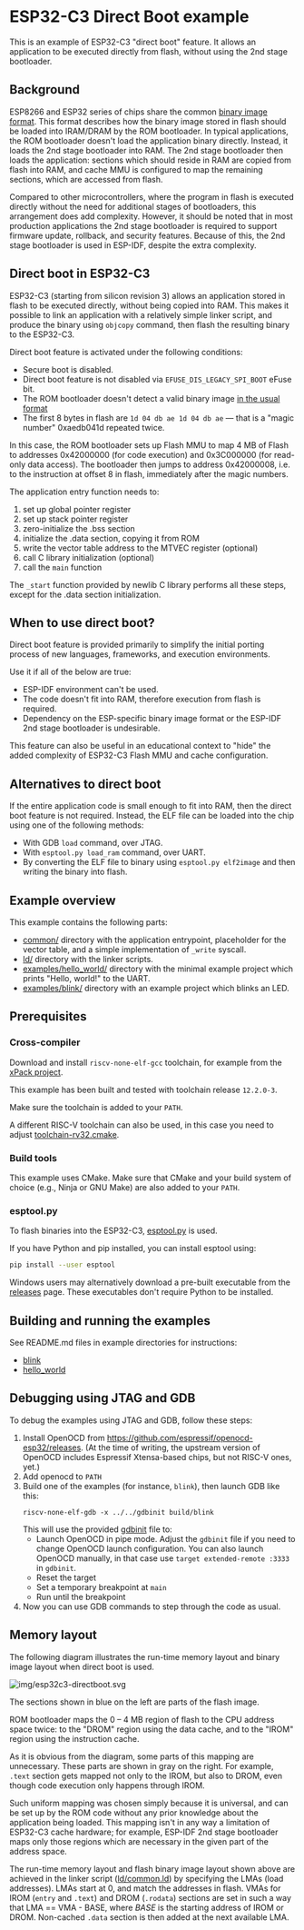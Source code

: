 # ESP32-C3 Direct Boot example

This is an example of ESP32-C3 "direct boot" feature. It allows an application to be executed directly from flash, without using the 2nd stage bootloader.

## Background

ESP8266 and ESP32 series of chips share the common [binary image format](https://github.com/espressif/esptool/wiki/Firmware-Image-Format). This format describes how the binary image stored in flash should be loaded into IRAM/DRAM by the ROM bootloader. In typical applications, the ROM bootloader doesn't load the application binary directly. Instead, it loads the 2nd stage bootloader into RAM. The 2nd stage bootloader then loads the application: sections which should reside in RAM are copied from flash into RAM, and cache MMU is configured to map the remaining sections, which are accessed from flash.

Compared to other microcontrollers, where the program in flash is executed directly without the need for additional stages of bootloaders, this arrangement does add complexity. However, it should be noted that in most production applications the 2nd stage bootloader is required to support firmware update, rollback, and security features. Because of this, the 2nd stage bootloader is used in ESP-IDF, despite the extra complexity.

## Direct boot in ESP32-C3

ESP32-C3 (starting from silicon revision 3) allows an application stored in flash to be executed directly, without being copied into RAM. This makes it possible to link an application with a relatively simple linker script, and produce the binary using `objcopy` command, then flash the resulting binary to the ESP32-C3.

Direct boot feature is activated under the following conditions:
* Secure boot is disabled.
* Direct boot feature is not disabled via `EFUSE_DIS_LEGACY_SPI_BOOT` eFuse bit.
* The ROM bootloader doesn't detect a valid binary image [in the usual format](https://github.com/espressif/esptool/wiki/Firmware-Image-Format)
* The first 8 bytes in flash are `1d 04 db ae 1d 04 db ae` — that is a "magic number" 0xaedb041d repeated twice.

In this case, the ROM bootloader sets up Flash MMU to map 4 MB of Flash to addresses 0x42000000 (for code execution) and 0x3C000000 (for read-only data access). The bootloader then jumps to address 0x42000008, i.e. to the instruction at offset 8 in flash, immediately after the magic numbers.

The application entry function needs to:
1. set up global pointer register
2. set up stack pointer register
3. zero-initialize the .bss section
4. initialize the .data section, copying it from ROM
5. write the vector table address to the MTVEC register (optional)
6. call C library initialization (optional)
7. call the `main` function

The `_start` function provided by newlib C library performs all these steps, except for the .data section initialization.

## When to use direct boot?

Direct boot feature is provided primarily to simplify the initial porting process of new languages, frameworks, and execution environments.

Use it if all of the below are true:

* ESP-IDF environment can't be used.
* The code doesn't fit into RAM, therefore execution from flash is required.
* Dependency on the ESP-specific binary image format or the ESP-IDF 2nd stage bootloader is undesirable.

This feature can also be useful in an educational context to "hide" the added complexity of ESP32-C3 Flash MMU and cache configuration.

## Alternatives to direct boot

If the entire application code is small enough to fit into RAM, then the direct boot feature is not required. Instead, the ELF file can be loaded into the chip using one of the following methods:

* With GDB `load` command, over JTAG.
* With `esptool.py load_ram` command, over UART.
* By converting the ELF file to binary using `esptool.py elf2image` and then writing the binary into flash.

## Example overview

This example contains the following parts:

* [common/](common/) directory with the application entrypoint, placeholder for the vector table, and a simple implementation of `_write` syscall.
* [ld/](ld/) directory with the linker scripts.
* [examples/hello_world/](examples/hello_world/) directory with the minimal example project which prints "Hello, world!" to the UART.
* [examples/blink/](examples/blink/) directory with an example project which blinks an LED.


## Prerequisites

### Cross-compiler

Download and install `riscv-none-elf-gcc` toolchain, for example from the [xPack project](https://github.com/xpack-dev-tools/riscv-none-elf-gcc-xpack/releases). 

This example has been built and tested with toolchain release `12.2.0-3`.

Make sure the toolchain is added to your `PATH`.

A different RISC-V toolchain can also be used, in this case you need to adjust [toolchain-rv32.cmake](toolchain-rv32.cmake).

### Build tools

This example uses CMake. Make sure that CMake and your build system of choice (e.g., Ninja or GNU Make) are also added to your `PATH`.

### esptool.py

To flash binaries into the ESP32-C3, [esptool.py](https://github.com/espressif/esptool) is used.

If you have Python and pip installed, you can install esptool using:
```bash
pip install --user esptool
```

Windows users may alternatively download a pre-built executable from the [releases](https://github.com/espressif/esptool/releases) page. These executables don't require Python to be installed.

## Building and running the examples

See README.md files in example directories for instructions:
* [blink](examples/blink/README.md)
* [hello_world](examples/hello_world/README.md)

## Debugging using JTAG and GDB

To debug the examples using JTAG and GDB, follow these steps:

1. Install OpenOCD from https://github.com/espressif/openocd-esp32/releases. (At the time of writing, the upstream version of OpenOCD includes Espressif Xtensa-based chips, but not RISC-V ones, yet.)
2. Add openocd to `PATH`
3. Build one of the examples (for instance, `blink`), then launch GDB like this:
   ```
   riscv-none-elf-gdb -x ../../gdbinit build/blink
   ```
   This will use the provided [gdbinit](gdbinit) file to:
   - Launch OpenOCD in pipe mode. Adjust the `gdbinit` file if you need to change OpenOCD launch configuration. You can also launch OpenOCD manually, in that case use `target extended-remote :3333` in `gdbinit`.
   - Reset the target
   - Set a temporary breakpoint at `main`
   - Run until the breakpoint
4. Now you can use GDB commands to step through the code as usual.

## Memory layout

The following diagram illustrates the run-time memory layout and binary image layout when direct boot is used.

![img/esp32c3-directboot.svg](img/esp32c3-directboot.svg)

The sections shown in blue on the left are parts of the flash image.

ROM bootloader maps the 0 – 4 MB region of flash to the CPU address space twice: to the "DROM" region using the data cache, and to the "IROM" region using the instruction cache.

As it is obvious from the diagram, some parts of this mapping are unnecessary. These parts are shown in gray on the right. For example, `.text` section gets mapped not only to the IROM, but also to DROM, even though code execution only happens through IROM.

Such uniform mapping was chosen simply because it is universal, and can be set up by the ROM code without any prior knowledge about the application being loaded. This mapping isn't in any way a limitation of ESP32-C3 cache hardware; for example, ESP-IDF 2nd stage bootloader maps only those regions which are necessary in the given part of the address space.

The run-time memory layout and flash binary image layout shown above are achieved in the linker script ([ld/common.ld](ld/common.ld)) by specifying the LMAs (load addresses). LMAs start at 0, and match the addresses in flash. VMAs for IROM (`entry` and `.text`) and DROM (`.rodata`) sections are set in such a way that LMA == VMA - BASE, where *BASE* is the starting address of IROM or DROM. Non-cached `.data` section is then added at the next available LMA.